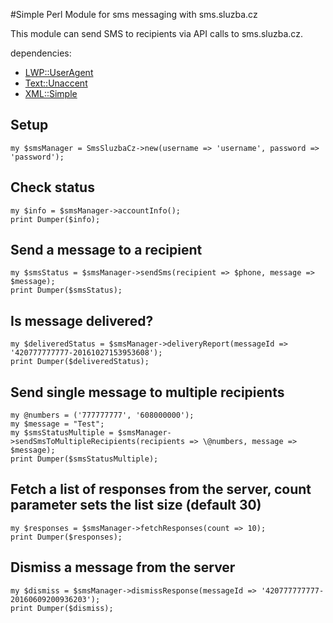 #Simple Perl Module for sms messaging with sms.sluzba.cz

This module can send SMS to recipients via API calls to sms.sluzba.cz.

dependencies:
- [LWP::UserAgent](http://search.cpan.org/~ether/libwww-perl-6.15/lib/LWP/UserAgent.pm)
- [Text::Unaccent](http://search.cpan.org/~ldachary/Text-Unaccent-1.08/Unaccent.pm)
- [XML::Simple](http://search.cpan.org/~grantm/XML-Simple-2.22/lib/XML/Simple.pm)


## Setup

```
my $smsManager = SmsSluzbaCz->new(username => 'username', password => 'password');
```

## Check status
```
my $info = $smsManager->accountInfo();
print Dumper($info);
```

## Send a message to a recipient
```
my $smsStatus = $smsManager->sendSms(recipient => $phone, message => $message);
print Dumper($smsStatus);
```

## Is message delivered?
```
my $deliveredStatus = $smsManager->deliveryReport(messageId => '420777777777-20161027153953608');
print Dumper($deliveredStatus);
```

## Send single message to multiple recipients
```
my @numbers = ('777777777', '608000000');
my $message = "Test";
my $smsStatusMultiple = $smsManager->sendSmsToMultipleRecipients(recipients => \@numbers, message => $message);
print Dumper($smsStatusMultiple);
```

## Fetch a list of responses from the server, count parameter sets the list size (default 30)
```
my $responses = $smsManager->fetchResponses(count => 10);
print Dumper($responses);
```

## Dismiss a message from the server
```
my $dismiss = $smsManager->dismissResponse(messageId => '420777777777-20160609200936203');
print Dumper($dismiss);
```